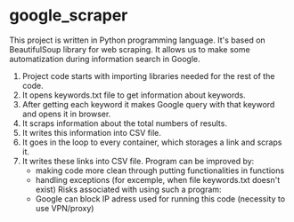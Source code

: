 # google_scraper

This project is written in Python programming language. It's based on BeautifulSoup library for web scraping. It allows us to make some automatization during information search in Google.
	
1. Project code starts with importing libraries needed for the rest of the code.
2. It opens keywords.txt file to get information about keywords.
3. After getting each keyword it makes Google query with that keyword and opens it in browser.
4. It scraps information about the total numbers of results.
5. It writes this information into CSV file.
5. It goes in the loop to every container, which storages a link and scraps it.
6. It writes these links into CSV file.
		Program can be improved by:
	- making code more clean through putting functionalities in functions
	- handling exceptions (for excemple, when file keywords.txt doesn't exist)
		Risks associated with using such a program:
	- Google can block IP adress used for running this code (necessity to use VPN/proxy) 
